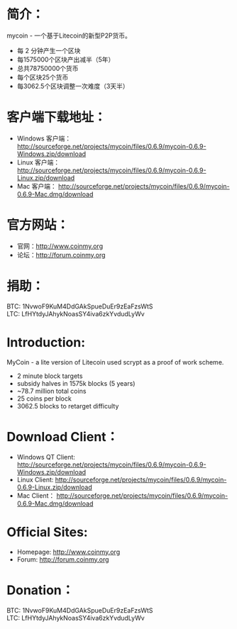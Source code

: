 简介：
===================

mycoin - 一个基于Litecoin的新型P2P货币。
 - 每 2 分钟产生一个区块
 - 每1575000个区块产出减半（5年）
 - 总共78750000个货币
 - 每个区块25个货币
 - 每3062.5个区块调整一次难度（3天半）

客户端下载地址：
===================
- Windows 客户端：http://sourceforge.net/projects/mycoin/files/0.6.9/mycoin-0.6.9-Windows.zip/download
- Linux 客户端： http://sourceforge.net/projects/mycoin/files/0.6.9/mycoin-0.6.9-Linux.zip/download
- Mac 客户端： http://sourceforge.net/projects/mycoin/files/0.6.9/mycoin-0.6.9-Mac.dmg/download

官方网站：
===================
- 官网：http://www.coinmy.org
- 论坛：http://forum.coinmy.org

捐助：
===================
BTC: 1NvwoF9KuM4DdGAkSpueDuEr9zEaFzsWtS		
LTC: LfHYtdyJAhykNoasSY4iva6zkYvdudLyWv




Introduction:
===================

MyCoin - a lite version of Litecoin used scrypt as a proof of work scheme.
 - 2 minute block targets
 - subsidy halves in 1575k blocks (5 years)
 - ~78.7 million total coins
 - 25 coins per block
 - 3062.5 blocks to retarget difficulty

Download Client：
===================
- Windows QT Client: http://sourceforge.net/projects/mycoin/files/0.6.9/mycoin-0.6.9-Windows.zip/download
- Linux Client: http://sourceforge.net/projects/mycoin/files/0.6.9/mycoin-0.6.9-Linux.zip/download
- Mac Client： http://sourceforge.net/projects/mycoin/files/0.6.9/mycoin-0.6.9-Mac.dmg/download

Official Sites:
===================
- Homepage: http://www.coinmy.org
- Forum: http://forum.coinmy.org

Donation：
===================
BTC: 1NvwoF9KuM4DdGAkSpueDuEr9zEaFzsWtS		
LTC: LfHYtdyJAhykNoasSY4iva6zkYvdudLyWv
